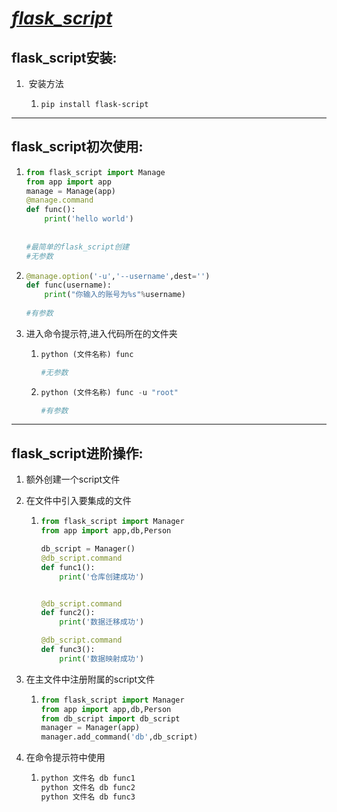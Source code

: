 

#                ***<u>flask_script*</u>**

## flask_script安装:

1. ​	安装方法

   1. ```
      pip install flask-script
      ```

------

## flask_script初次使用:

1. ```python
   from flask_script import Manage
   from app import app
   manage = Manage(app)
   @manage.command
   def func():
       print('hello world')
       
       
   #最简单的flask_script创建
   #无参数
   ```

2. ```python
   @manage.option('-u','--username',dest='')
   def func(username):
       print("你输入的账号为%s"%username)
       
   #有参数
   ```

3. 进入命令提示符,进入代码所在的文件夹

   1. ```python
      python (文件名称) func
      
      #无参数
      ```

   2. ```python
      python (文件名称) func -u "root"
      
      #有参数
      ```

------

## flask_script进阶操作:

1. 额外创建一个script文件

2. 在文件中引入要集成的文件

   1. ```python
      from flask_script import Manager
      from app import app,db,Person
      
      db_script = Manager()
      @db_script.command
      def func1():
          print('仓库创建成功')
      
      
      @db_script.command
      def func2():
          print('数据迁移成功')
      
      @db_script.command
      def func3():
          print('数据映射成功')
      ```

3. 在主文件中注册附属的script文件

   1. ```python
      from flask_script import Manager
      from app import app,db,Person
      from db_script import db_script
      manager = Manager(app)
      manager.add_command('db',db_script)
      ```

4. 在命令提示符中使用

   1. ```python
      python 文件名 db func1
      python 文件名 db func2
      python 文件名 db func3
      ```

      

